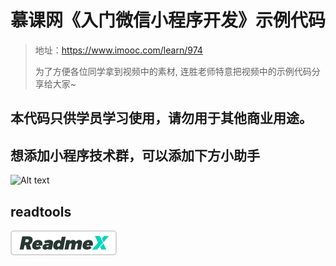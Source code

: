 # 慕课网《入门微信小程序开发》示例代码
> 地址：https://www.imooc.com/learn/974
>
> 为了方便各位同学拿到视频中的素材, 连胜老师特意把视频中的示例代码分享给大家~

## 本代码只供学员学习使用，请勿用于其他商业用途。

## 想添加小程序技术群，可以添加下方小助手
![Alt text](http://demos.pxuexiao.com/web_css/img/xigua_net.jpeg)


## readtools
[![ReadmeX](https://raw.githubusercontent.com/CodePhiliaX/resource-trusteeship/main/readmex.svg)](https://readmex.com/CocoaPods/Specs)
